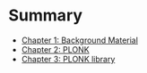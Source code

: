 # Summary

- [Chapter 1: Background Material](./chapter_1.md)
- [Chapter 2: PLONK](./chapter_2.md)
- [Chapter 3: PLONK library](./chapter_3.md)
